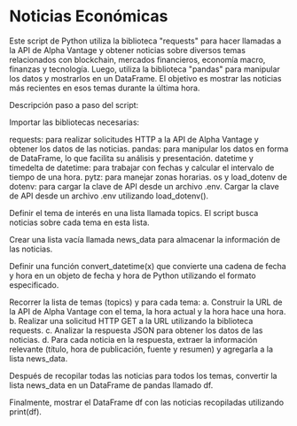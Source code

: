 # Noticias Económicas

Este script de Python utiliza la biblioteca "requests" para hacer llamadas a la API de Alpha Vantage y obtener noticias sobre diversos temas relacionados con blockchain, mercados financieros, economía macro, finanzas y tecnología. Luego, utiliza la biblioteca "pandas" para manipular los datos y mostrarlos en un DataFrame. El objetivo es mostrar las noticias más recientes en esos temas durante la última hora.

Descripción paso a paso del script:

Importar las bibliotecas necesarias:

requests: para realizar solicitudes HTTP a la API de Alpha Vantage y obtener los datos de las noticias.
pandas: para manipular los datos en forma de DataFrame, lo que facilita su análisis y presentación.
datetime y timedelta de datetime: para trabajar con fechas y calcular el intervalo de tiempo de una hora.
pytz: para manejar zonas horarias.
os y load_dotenv de dotenv: para cargar la clave de API desde un archivo .env.
Cargar la clave de API desde un archivo .env utilizando load_dotenv().

Definir el tema de interés en una lista llamada topics. El script busca noticias sobre cada tema en esta lista.

Crear una lista vacía llamada news_data para almacenar la información de las noticias.

Definir una función convert_datetime(x) que convierte una cadena de fecha y hora en un objeto de fecha y hora de Python utilizando el formato especificado.

Recorrer la lista de temas (topics) y para cada tema:
a. Construir la URL de la API de Alpha Vantage con el tema, la hora actual y la hora hace una hora.
b. Realizar una solicitud HTTP GET a la URL utilizando la biblioteca requests.
c. Analizar la respuesta JSON para obtener los datos de las noticias.
d. Para cada noticia en la respuesta, extraer la información relevante (título, hora de publicación, fuente y resumen) y agregarla a la lista news_data.

Después de recopilar todas las noticias para todos los temas, convertir la lista news_data en un DataFrame de pandas llamado df.

Finalmente, mostrar el DataFrame df con las noticias recopiladas utilizando print(df).
